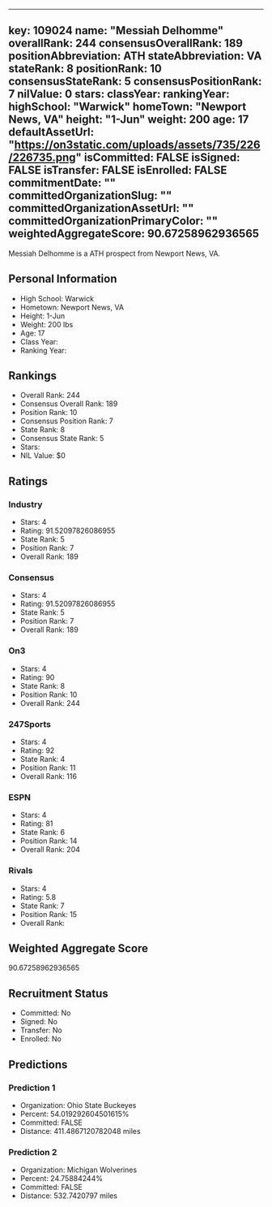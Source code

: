---
  key: 109024
  name: "Messiah Delhomme"
  overallRank: 244
  consensusOverallRank: 189
  positionAbbreviation: ATH
  stateAbbreviation: VA
  stateRank: 8
  positionRank: 10
  consensusStateRank: 5
  consensusPositionRank: 7
  nilValue: 0
  stars: 
  classYear: 
  rankingYear: 
  highSchool: "Warwick"
  homeTown: "Newport News, VA"
  height: "1-Jun"
  weight: 200
  age: 17
  defaultAssetUrl: "https://on3static.com/uploads/assets/735/226/226735.png"
  isCommitted: FALSE
  isSigned: FALSE
  isTransfer: FALSE
  isEnrolled: FALSE
  commitmentDate: ""
  committedOrganizationSlug: ""
  committedOrganizationAssetUrl: ""
  committedOrganizationPrimaryColor: ""
  weightedAggregateScore: 90.67258962936565
  ---
  
  Messiah Delhomme is a ATH prospect from Newport News, VA.
  
  ## Personal Information
  - High School: Warwick
  - Hometown: Newport News, VA
  - Height: 1-Jun
  - Weight: 200 lbs
  - Age: 17
  - Class Year: 
  - Ranking Year: 
  
  ## Rankings
  - Overall Rank: 244
  - Consensus Overall Rank: 189
  - Position Rank: 10
  - Consensus Position Rank: 7
  - State Rank: 8
  - Consensus State Rank: 5
  - Stars: 
  - NIL Value: $0
  
  ## Ratings
  
  ### Industry
  - Stars: 4
  - Rating: 91.52097826086955
  - State Rank: 5
  - Position Rank: 7
  - Overall Rank: 189
  
  ### Consensus
  - Stars: 4
  - Rating: 91.52097826086955
  - State Rank: 5
  - Position Rank: 7
  - Overall Rank: 189
  
  ### On3
  - Stars: 4
  - Rating: 90
  - State Rank: 8
  - Position Rank: 10
  - Overall Rank: 244
  
  ### 247Sports
  - Stars: 4
  - Rating: 92
  - State Rank: 4
  - Position Rank: 11
  - Overall Rank: 116
  
  ### ESPN
  - Stars: 4
  - Rating: 81
  - State Rank: 6
  - Position Rank: 14
  - Overall Rank: 204
  
  ### Rivals
  - Stars: 4
  - Rating: 5.8
  - State Rank: 7
  - Position Rank: 15
  - Overall Rank: 
  
  ## Weighted Aggregate Score
  90.67258962936565
  
  ## Recruitment Status
  - Committed: No
  - Signed: No
  - Transfer: No
  - Enrolled: No
  
  
  
  ## Predictions
  
  ### Prediction 1
  - Organization: Ohio State Buckeyes
  - Percent: 54.019292604501615%
  - Committed: FALSE
  - Distance: 411.4867120782048 miles
  
  ### Prediction 2
  - Organization: Michigan Wolverines
  - Percent: 24.75884244%
  - Committed: FALSE
  - Distance: 532.7420797 miles
  